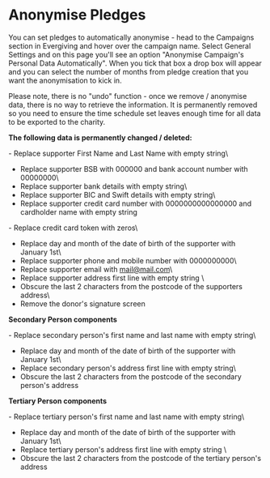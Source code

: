 # Anonymise Pledges

You can set pledges to automatically anonymise - head to the Campaigns
section in Evergiving and hover over the campaign name. Select General
Settings and on this page you\'ll see an option \"Anonymise Campaign\'s
Personal Data Automatically\". When you tick that box a drop box will
appear and you can select the number of months from pledge creation that
you want the anonymisation to kick in.

Please note, there is no \"undo\" function - once we remove / anonymise
data, there is no way to retrieve the information. It is permanently
removed so you need to ensure the time schedule set leaves enough time
for all data to be exported to the charity.

**The following data is permanently changed / deleted:**

\- Replace supporter First Name and Last Name with empty string\
- Replace supporter BSB with 000000 and bank account number with
00000000\
- Replace supporter bank details with empty string\
- Replace supporter BIC and Swift details with empty string\
- Replace supporter credit card number with 0000000000000000 and
cardholder name with empty string

\- Replace credit card token with zeros\
- Replace day and month of the date of birth of the supporter with
January 1st\
- Replace supporter phone and mobile number with 0000000000\
- Replace supporter email with mail@mail.com\
- Replace supporter address first line with empty string \
- Obscure the last 2 characters from the postcode of the supporters
address\
- Remove the donor\'s signature screen

**Secondary Person components**

\- Replace secondary person\'s first name and last name with empty
string\
- Replace day and month of the date of birth of the supporter with
January 1st\
- Replace secondary person\'s address first line with empty string\
- Obscure the last 2 characters from the postcode of the secondary
person\'s address

**Tertiary Person components**

\- Replace tertiary person\'s first name and last name with empty
string\
- Replace day and month of the date of birth of the supporter with
January 1st\
- Replace tertiary person\'s address first line with empty string \
- Obscure the last 2 characters from the postcode of the tertiary
person\'s address

 
